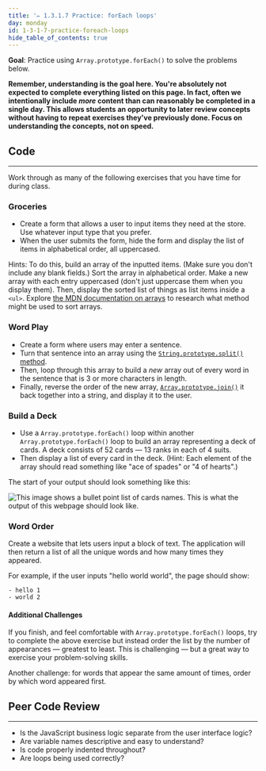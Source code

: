 ```yaml
---
title: '✏️ 1.3.1.7 Practice: forEach loops'
day: monday
id: 1-3-1-7-practice-foreach-loops
hide_table_of_contents: true
---
```


**Goal**:  Practice using `Array.prototype.forEach()` to solve the problems below.

**Remember, understanding is the goal here. You're absolutely not expected to complete everything listed on this page. In fact, often we intentionally include _more_ content than can reasonably be completed in a single day. This allows students an opportunity to later review concepts without having to repeat exercises they've previously done. Focus on understanding the concepts, not on speed.**

## Code
---

Work through as many of the following exercises that you have time for during class.

### Groceries

* Create a form that allows a user to input items they need at the store. Use whatever input type that you prefer.
* When the user submits the form, hide the form and display the list of items in alphabetical order, all uppercased.

Hints: To do this, build an array of the inputted items. (Make sure you don't include any blank fields.) Sort the array in alphabetical order. Make a new array with each entry uppercased (don't just uppercase them when you display them). Then, display the sorted list of things as list items inside a `<ul>`. Explore [the MDN documentation on arrays](https://developer.mozilla.org/en-US/docs/Web/JavaScript/Reference/Global_Objects/Array) to research what method might be used to sort arrays.

### Word Play

* Create a form where users may enter a sentence.
* Turn that sentence into an array using the [`String.prototype.split()` method](https://developer.mozilla.org/en-US/docs/Web/JavaScript/Reference/Global_Objects/String/split).
* Then, loop through this array to build a _new_ array out of every word in the sentence that is 3 or more characters in length.
* Finally, reverse the order of the new array, [`Array.prototype.join()`](https://developer.mozilla.org/en-US/docs/Web/JavaScript/Reference/Global_Objects/Array/join) it back together into a string, and display it to the user.

### Build a Deck

* Use a `Array.prototype.forEach()` loop within another `Array.prototype.forEach()` loop to build an array representing a deck of cards. A deck consists of 52 cards — 13 ranks in each of 4 suits.
* Then display a list of every card in the deck. (Hint: Each element of the array should read something like "ace of spades" or "4 of hearts".)

The start of your output should look something like this:

![This image shows a bullet point list of cards names. This is what the output of this webpage should look like.](https://learnhowtoprogram.s3.us-west-2.amazonaws.com/INTRO/week3-branching-looping-arrays/deck.png)

### Word Order

Create a website that lets users input a block of text. The application will then return a list of all the unique words and how many times they appeared.

For example, if the user inputs "hello world world", the page should show:

```
- hello 1
- world 2
```

#### Additional Challenges

If you finish, and feel comfortable with `Array.prototype.forEach()` loops, try to complete the above exercise but instead order the list by the number of appearances — greatest to least. This is challenging — but a great way to exercise your problem-solving skills.

Another challenge: for words that appear the same amount of times, order by which word appeared first.

## Peer Code Review
---

* Is the JavaScript business logic separate from the user interface logic?
* Are variable names descriptive and easy to understand?
* Is code properly indented throughout?
* Are loops being used correctly?
